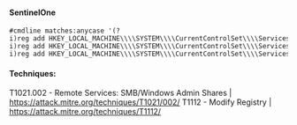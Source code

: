 #### SentinelOne
```
#cmdline matches:anycase '(?i)reg add HKEY_LOCAL_MACHINE\\\\SYSTEM\\\\CurrentControlSet\\\\Services\\\\LanmanServer\\\\Parameters' OR cmdScript.content matches:anycase '(?i)reg add HKEY_LOCAL_MACHINE\\\\SYSTEM\\\\CurrentControlSet\\\\Services\\\\LanmanServer\\\\Parameters' OR registry.value matches:anycase '(?i)reg add HKEY_LOCAL_MACHINE\\\\SYSTEM\\\\CurrentControlSet\\\\Services\\\\LanmanServer\\\\Parameters'
```

#### Techniques:
T1021.002 - Remote Services: SMB/Windows Admin Shares | https://attack.mitre.org/techniques/T1021/002/
T1112 - Modify Registry | https://attack.mitre.org/techniques/T1112/

